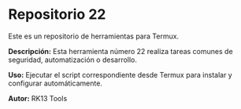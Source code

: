 # Repositorio 22

Este es un repositorio de herramientas para Termux.

**Descripción:** Esta herramienta número 22 realiza tareas comunes de seguridad, automatización o desarrollo.

**Uso:** Ejecutar el script correspondiente desde Termux para instalar y configurar automáticamente.

**Autor:** RK13 Tools
